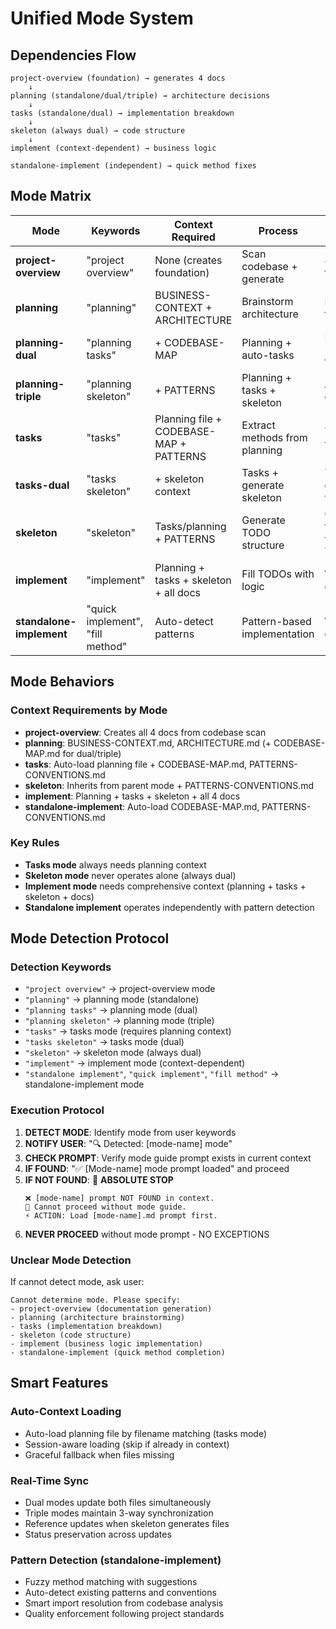 # Unified Mode System

## Dependencies Flow

```
project-overview (foundation) → generates 4 docs
    ↓
planning (standalone/dual/triple) → architecture decisions
    ↓
tasks (standalone/dual) → implementation breakdown
    ↓
skeleton (always dual) → code structure
    ↓
implement (context-dependent) → business logic

standalone-implement (independent) → quick method fixes
```

## Mode Matrix

| Mode                     | Keywords                         | Context Required                        | Process                       | Output                 |
| ------------------------ | -------------------------------- | --------------------------------------- | ----------------------------- | ---------------------- |
| **project-overview**     | "project overview"               | None (creates foundation)               | Scan codebase + generate      | 4 docs files           |
| **planning**             | "planning"                       | BUSINESS-CONTEXT + ARCHITECTURE         | Brainstorm architecture       | Planning file          |
| **planning-dual**        | "planning tasks"                 | + CODEBASE-MAP                          | Planning + auto-tasks         | Planning + tasks files |
| **planning-triple**      | "planning skeleton"              | + PATTERNS                              | Planning + tasks + skeleton   | All 3 outputs          |
| **tasks**                | "tasks"                          | Planning file + CODEBASE-MAP + PATTERNS | Extract methods from planning | Tasks file             |
| **tasks-dual**           | "tasks skeleton"                 | + skeleton context                      | Tasks + generate skeleton     | Tasks + code files     |
| **skeleton**             | "skeleton"                       | Tasks/planning + PATTERNS               | Generate TODO structure       | Code files with TODOs  |
| **implement**            | "implement"                      | Planning + tasks + skeleton + all docs  | Fill TODOs with logic         | Working code           |
| **standalone-implement** | "quick implement", "fill method" | Auto-detect patterns                    | Pattern-based implementation  | Working code           |

## Mode Behaviors

### Context Requirements by Mode

- **project-overview**: Creates all 4 docs from codebase scan
- **planning**: BUSINESS-CONTEXT.md, ARCHITECTURE.md (+ CODEBASE-MAP.md for dual/triple)
- **tasks**: Auto-load planning file + CODEBASE-MAP.md, PATTERNS-CONVENTIONS.md
- **skeleton**: Inherits from parent mode + PATTERNS-CONVENTIONS.md
- **implement**: Planning + tasks + skeleton + all 4 docs
- **standalone-implement**: Auto-load CODEBASE-MAP.md, PATTERNS-CONVENTIONS.md

### Key Rules

- **Tasks mode** always needs planning context
- **Skeleton mode** never operates alone (always dual)
- **Implement mode** needs comprehensive context (planning + tasks + skeleton + docs)
- **Standalone implement** operates independently with pattern detection

## Mode Detection Protocol

### Detection Keywords

- `"project overview"` → project-overview mode
- `"planning"` → planning mode (standalone)
- `"planning tasks"` → planning mode (dual)
- `"planning skeleton"` → planning mode (triple)
- `"tasks"` → tasks mode (requires planning context)
- `"tasks skeleton"` → tasks mode (dual)
- `"skeleton"` → skeleton mode (always dual)
- `"implement"` → implement mode (context-dependent)
- `"standalone implement"`, `"quick implement"`, `"fill method"` → standalone-implement mode

### Execution Protocol

1. **DETECT MODE**: Identify mode from user keywords
2. **NOTIFY USER**: "🔍 Detected: [mode-name] mode"
3. **CHECK PROMPT**: Verify mode guide prompt exists in current context
4. **IF FOUND**: "✅ [Mode-name] mode prompt loaded" and proceed
5. **IF NOT FOUND**: 🛑 **ABSOLUTE STOP**
   ```
   ❌ [mode-name] prompt NOT FOUND in context.
   🚫 Cannot proceed without mode guide.
   ⚡ ACTION: Load [mode-name].md prompt first.
   ```
6. **NEVER PROCEED** without mode prompt - NO EXCEPTIONS

### Unclear Mode Detection

If cannot detect mode, ask user:

```
Cannot determine mode. Please specify:
- project-overview (documentation generation)
- planning (architecture brainstorming)
- tasks (implementation breakdown)
- skeleton (code structure)
- implement (business logic implementation)
- standalone-implement (quick method completion)
```

## Smart Features

### Auto-Context Loading

- Auto-load planning file by filename matching (tasks mode)
- Session-aware loading (skip if already in context)
- Graceful fallback when files missing

### Real-Time Sync

- Dual modes update both files simultaneously
- Triple modes maintain 3-way synchronization
- Reference updates when skeleton generates files
- Status preservation across updates

### Pattern Detection (standalone-implement)

- Fuzzy method matching with suggestions
- Auto-detect existing patterns and conventions
- Smart import resolution from codebase analysis
- Quality enforcement following project standards

